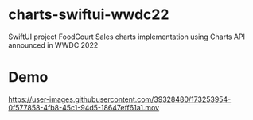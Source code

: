 # charts-swiftui-wwdc22
SwiftUI project FoodCourt Sales charts implementation using Charts API announced in WWDC 2022

# Demo

https://user-images.githubusercontent.com/39328480/173253954-0f577858-4fb8-45c1-94d5-18647eff61a1.mov
